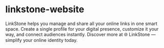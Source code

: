 # linkstone-website
LinkStone helps you manage and share all your online links in one smart space. Create a single profile for your digital presence, customize it your way, and connect audiences instantly. Discover more at 🌐 LinkStone  — simplify your online identity today.
